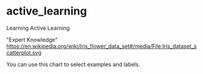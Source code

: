 # active_learning
Learning Active  Learning 


"Expert Knowledge"
https://en.wikipedia.org/wiki/Iris_flower_data_set#/media/File:Iris_dataset_scatterplot.svg

You can use this chart to select examples and labels.
